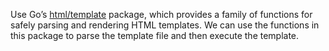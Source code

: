 Use Go’s [html/template](https://pkg.go.dev/html/template) package, which provides a family of functions for safely parsing and rendering HTML templates. We can use the functions in this package to parse the template file and then execute the template.
